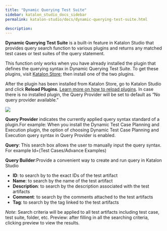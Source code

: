 ```yaml
---
title: "Dynamic Querying Test Suite" 
sidebar: katalon_studio_docs_sidebar
permalink: katalon-studio/docs/dynamic-querying-test-suite.html

description: 
---
```


**Dynamic Querying Test Suite** is a built-in feature in Katalon Studio that provides query search function to various plugins and returns any matched test cases or test suites of the query statement.

This function only works when you have already installed the plugin that defines the querying syntax in Dynamic Querying Test Suite. To get these plugins, visit [Katalon Store](https://store.katalon.com/search?search=dynamic+execution); then install one of the two plugins.

After the plugin has been installed from Katalon Store, go to Katalon Studio and click **Reload Plugins**. [Learn more on how to reload plugins](https://docs.katalon.com/katalon-store/docs/user/access-store-in-KS.html#reload-plugins). In case there is no installed plugin, the Query Provider will be set to default as “No query provider available.”


![](https://github.com/katalon-studio/docs-images/raw/master/katalon-studio/docs/dynamic-querying-test-suite/Dynamic-querying-test-suite-window.png)

**Query Provider** indicates the currently applied query syntax standard of a plugin.For example:
When you install the Dynamic Test Case Planning and Execution plugin, the option of choosing Dynamic Test Case Planning and Execution query syntax in Query Provider is enabled.

**Query**: This search box allows the user to manually input the query syntax. For example 
Id=(Test Cases/Advance Examples)

**Query Builder**:Provide a convenient way to create and run query in Katalon Studio
- **ID**: to search by to the exact IDs of the test artifact
- **Name**: to search by the name of the test artifact
- **Description**: to search by the description associated with the test artifacts
- **Comment**: to search by the comments attached to the test artifacts
- **Tag**: to search by the tag linked to the test artifacts

*Note*: Search criteria will be applied to all test artifacts including test case, test suite, folder, etc.
Preview: after filling in all the searching criteria, clicking preview to view the results. 












